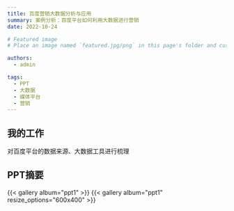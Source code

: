 ```yaml
---
title: 百度营销大数据分析与应用
summary: 案例分析：百度平台如何利用大数据进行营销
date: 2022-10-24

# Featured image
# Place an image named `featured.jpg/png` in this page's folder and customize its options here.

authors:
  - admin

tags:
  - PPT
  - 大数据
  - 媒体平台
  - 营销
---
```


## 我的工作
  对百度平台的数据来源、大数据工具进行梳理

## PPT摘要
  {{< gallery album="ppt1" >}}
  {{< gallery album="ppt1" resize_options="600x400" >}}

[//]: # ([![The template is mobile first with a responsive design to ensure that your site looks stunning on every device.]&#40;https://raw.githubusercontent.com/wowchemy/wowchemy-hugo-modules/main/starters/academic/preview.png&#41;]&#40;https://hugoblox.com&#41;)
